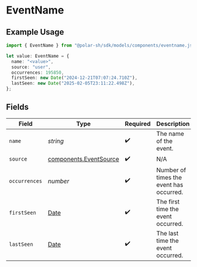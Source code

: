 # EventName

## Example Usage

```typescript
import { EventName } from "@polar-sh/sdk/models/components/eventname.js";

let value: EventName = {
  name: "<value>",
  source: "user",
  occurrences: 195850,
  firstSeen: new Date("2024-12-21T07:07:24.710Z"),
  lastSeen: new Date("2025-02-05T23:11:22.498Z"),
};
```

## Fields

| Field                                                                                         | Type                                                                                          | Required                                                                                      | Description                                                                                   |
| --------------------------------------------------------------------------------------------- | --------------------------------------------------------------------------------------------- | --------------------------------------------------------------------------------------------- | --------------------------------------------------------------------------------------------- |
| `name`                                                                                        | *string*                                                                                      | :heavy_check_mark:                                                                            | The name of the event.                                                                        |
| `source`                                                                                      | [components.EventSource](../../models/components/eventsource.md)                              | :heavy_check_mark:                                                                            | N/A                                                                                           |
| `occurrences`                                                                                 | *number*                                                                                      | :heavy_check_mark:                                                                            | Number of times the event has occurred.                                                       |
| `firstSeen`                                                                                   | [Date](https://developer.mozilla.org/en-US/docs/Web/JavaScript/Reference/Global_Objects/Date) | :heavy_check_mark:                                                                            | The first time the event occurred.                                                            |
| `lastSeen`                                                                                    | [Date](https://developer.mozilla.org/en-US/docs/Web/JavaScript/Reference/Global_Objects/Date) | :heavy_check_mark:                                                                            | The last time the event occurred.                                                             |